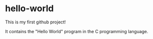 # hello-world
This is my first github project!

It contains the "Hello World" program in the C programming language.
